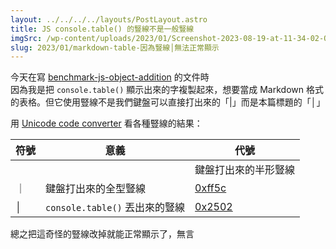 ```yaml
---
layout: ../../../../layouts/PostLayout.astro
title: JS console.table() 的豎線不是一般豎線
imgSrc: /wp-content/uploads/2023/01/Screenshot-2023-08-19-at-11-34-02-Online-Node.js-Compiler-node.png
slug: 2023/01/markdown-table-因為豎線│無法正常顯示
---
```


  
今天在寫 [benchmark-js-object-addition](https://github.com/artyomliou/benchmark-js-object-addition) 的文件時<br>
因為我是把 `console.table()` 顯示出來的字複製起來，想要當成 Markdown 格式的表格。但它使用豎線不是我們鍵盤可以直接打出來的「|」而是本篇標題的「│」



  
用 [Unicode code converter](https://r12a.github.io/app-conversion/) 看各種豎線的結果：



  
  
 | 符號 | 意義 | 代號 |  
 | --- | --- | --- |   
 | | | 鍵盤打出來的半形豎線 | [0x7c](https://unicodemap.org/details/0x007c/index.html) |  
 | ｜ | 鍵盤打出來的全型豎線 | [0xff5c](https://unicodemap.org/details/0xFF5C/index.html) |  
 | │ | `console.table()` 丟出來的豎線 | [0x2502](https://unicodemap.org/details/0x2502/index.html)



  
總之把這奇怪的豎線改掉就能正常顯示了，無言
